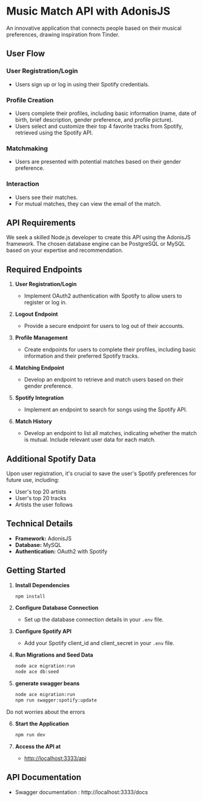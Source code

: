 # Music Match API with AdonisJS

An innovative application that connects people based on their musical preferences, drawing inspiration from Tinder.

## User Flow

### User Registration/Login

- Users sign up or log in using their Spotify credentials.

### Profile Creation

- Users complete their profiles, including basic information (name, date of birth, brief description, gender preference, and profile picture).
- Users select and customize their top 4 favorite tracks from Spotify, retrieved using the Spotify API.

### Matchmaking

- Users are presented with potential matches based on their gender preference.

### Interaction

- Users see their matches.
- For mutual matches, they can view the email of the match.

## API Requirements

We seek a skilled Node.js developer to create this API using the AdonisJS framework. The chosen database engine can be PostgreSQL or MySQL based on your expertise and recommendation.

## Required Endpoints

1. **User Registration/Login**

   - Implement OAuth2 authentication with Spotify to allow users to register or log in.

2. **Logout Endpoint**

   - Provide a secure endpoint for users to log out of their accounts.

3. **Profile Management**

   - Create endpoints for users to complete their profiles, including basic information and their preferred Spotify tracks.

4. **Matching Endpoint**

   - Develop an endpoint to retrieve and match users based on their gender preference.

5. **Spotify Integration**

   - Implement an endpoint to search for songs using the Spotify API.

6. **Match History**
   - Develop an endpoint to list all matches, indicating whether the match is mutual. Include relevant user data for each match.

## Additional Spotify Data

Upon user registration, it's crucial to save the user's Spotify preferences for future use, including:

- User's top 20 artists
- User's top 20 tracks
- Artists the user follows

## Technical Details

- **Framework:** AdonisJS
- **Database:** MySQL
- **Authentication:** OAuth2 with Spotify

## Getting Started

1. **Install Dependencies**

   ```bash
   npm install
   ```

2. **Configure Database Connection**

   - Set up the database connection details in your `.env` file.

3. **Configure Spotify API**

   - Add your Spotify client_id and client_secret in your `.env` file.

4. **Run Migrations and Seed Data**

   ```bash
   node ace migration:run
   node ace db:seed
   ```

5. **generate swagger beans**

   ```bash
   node ace migration:run
   npm run swagger:spotify:update
   ```

Do not worries about the errors

6. **Start the Application**

   ```bash
   npm run dev
   ```

7. **Access the API at**
   - [http://localhost:3333/api](http://localhost:3333/api)

## API Documentation

- Swagger documentation : http://localhost:3333/docs

